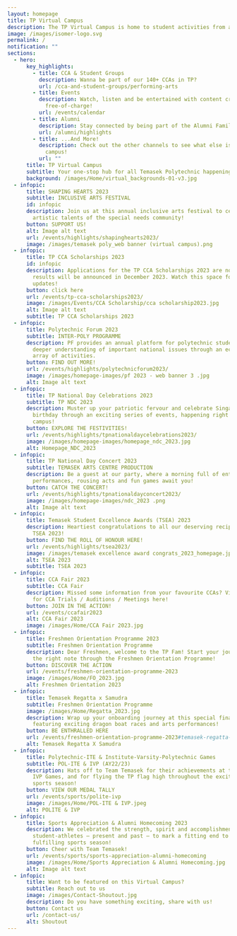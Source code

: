 ```yaml
---
layout: homepage
title: TP Virtual Campus
description: The TP Virtual Campus is home to student activities from all across TP!
image: /images/isomer-logo.svg
permalink: /
notification: ""
sections:
  - hero:
      key_highlights:
        - title: CCA & Student Groups
          description: Wanna be part of our 140+ CCAs in TP?
          url: /cca-and-student-groups/performing-arts
        - title: Events
          description: Watch, listen and be entertained with content created by TP,
            free-of-charge!
          url: /events/calendar
        - title: Alumni
          description: Stay connected by being part of the Alumni Family!
          url: /alumni/highlights
        - title: ...And More!
          description: Check out the other channels to see what else is happening around
            campus!
          url: ""
      title: TP Virtual Campus
      subtitle: Your one-stop hub for all Temasek Polytechnic happenings
      background: /images/Home/virtual_backgrounds-01-v3.jpg
  - infopic:
      title: SHAPING HEARTS 2023
      subtitle: INCLUSIVE ARTS FESTIVAL
      id: infopic
      description: Join us at this annual inclusive arts festival to celebrate the
        artistic talents of the special needs community!
      button: SUPPORT US!
      alt: Image alt text
      url: /events/highlights/shapinghearts2023/
      image: /images/temasek poly_web banner (virtual campus).png
  - infopic:
      title: TP CCA Scholarships 2023
      id: infopic
      description: Applications for the TP CCA Scholarships 2023 are now closed. The
        results will be announced in December 2023. Watch this space for
        updates!
      button: click here
      url: /events/tp-cca-scholarships2023/
      image: /images/Events/CCA Scholarship/cca scholarship2023.jpg
      alt: Image alt text
      subtitle: TP CCA Scholarships 2023
  - infopic:
      title: Polytechnic Forum 2023
      subtitle: INTER-POLY PROGRAMME
      description: PF provides an annual platform for polytechnic students to gain a
        deeper understanding of important national issues through an eclectic
        array of activities.
      button: FIND OUT MORE!
      url: /events/highlights/polytechnicforum2023/
      image: /images/homepage-images/pf 2023 - web banner 3 .jpg
      alt: Image alt text
  - infopic:
      title: TP National Day Celebrations 2023
      subtitle: TP NDC 2023
      description: Muster up your patriotic fervour and celebrate Singapore’s 58th
        birthday through an exciting series of events, happening right on
        campus!
      button: EXPLORE THE FESTIVITIES!
      url: /events/highlights/tpnationaldaycelebrations2023/
      image: /images/homepage-images/homepage_ndc_2023.jpg
      alt: Homepage_NDC_2023
  - infopic:
      title: TP National Day Concert 2023
      subtitle: TEMASEK ARTS CENTRE PRODUCTION
      description: Be a guest at our party, where a morning full of enthralling
        performances, rousing acts and fun games await you!
      button: CATCH THE CONCERT!
      url: /events/highlights/tpnationaldayconcert2023/
      image: /images/homepage-images/ndc_2023 .png
      alt: Image alt text
  - infopic:
      title: Temasek Student Excellence Awards (TSEA) 2023
      description: Heartiest congratulations to all our deserving recipients of the
        TSEA 2023!
      button: FIND THE ROLL OF HONOUR HERE!
      url: /events/highlights/tsea2023/
      image: /images/temasek excellence award congrats_2023_homepage.jpg
      alt: TSEA 2023
      subtitle: TSEA 2023
  - infopic:
      title: CCA Fair 2023
      subtitle: CCA Fair
      description: Missed some information from your favourite CCAs? View the dates
        for CCA Trials / Auditions / Meetings here!
      button: JOIN IN THE ACTION!
      url: /events/ccafair2023
      alt: CCA Fair 2023
      image: /images/Home/CCA Fair 2023.jpg
  - infopic:
      title: Freshmen Orientation Programme 2023
      subtitle: Freshmen Orientation Programme
      description: Dear Freshmen, welcome to the TP Fam! Start your journey with us on
        the right note through the Freshmen Orientation Programme!
      button: DISCOVER THE ACTION
      url: /events/freshmen-orientation-programme-2023
      image: /images/Home/FO_2023.jpg
      alt: Freshmen Orientation 2023
  - infopic:
      title: Temasek Regatta x Samudra
      subtitle: Freshmen Orientation Programme
      image: /images/Home/Regatta_2023.jpg
      description: Wrap up your onboarding journey at this special finale programme,
        featuring exciting dragon boat races and arts performances!
      button: BE ENTHRALLED HERE
      url: /events/freshmen-orientation-programme-2023#temasek-regatta-x-samudra
      alt: Temasek Regatta X Samudra
  - infopic:
      title: Polytechnic-ITE & Institute-Varsity-Polytechnic Games
      subtitle: POL-ITE & IVP (AY22/23)
      description: Hats off to Team Temasek for their achievements at the POL-ITE and
        IVP Games, and for flying the TP flag high throughout the exciting
        sports season!
      button: VIEW OUR MEDAL TALLY
      url: /events/sports/polite-ivp
      image: /images/Home/POL-ITE & IVP.jpeg
      alt: POLITE & IVP
  - infopic:
      title: Sports Appreciation & Alumni Homecoming 2023
      description: We celebrated the strength, spirit and accomplishments of our
        student-athletes – present and past – to mark a fitting end to a
        fulfilling sports season!
      button: Cheer with Team Temasek!
      url: /events/sports/sports-appreciation-alumni-homecoming
      image: /images/Home/Sports Appreciation & Alumni Homecoming.jpg
      alt: Image alt text
  - infopic:
      title: Want to be featured on this Virtual Campus?
      subtitle: Reach out to us
      image: /images/Contact-Shoutout.jpg
      description: Do you have something exciting, share with us!
      button: Contact us
      url: /contact-us/
      alt: Shoutout
---
```

